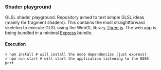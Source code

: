 ### Shader playground

GLSL shader playground. Repository aimed to test simple GLSL ideas (mainly for fragment shaders). This contains the most straightforward skeleton to execute GLSL using the WebGL library [Three.js](https://threejs.org/). The web app is being bundled in a minimal [Express](https://expressjs.com/) bundle.

#### Execution
```
> npm install # will install the node dependencias (just express)
> npm run start # will start the application listening to the 8080 port
```